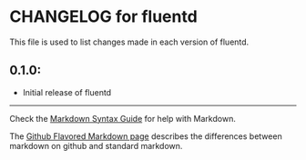 # CHANGELOG for fluentd

This file is used to list changes made in each version of fluentd.

## 0.1.0:

* Initial release of fluentd

- - - 
Check the [Markdown Syntax Guide](http://daringfireball.net/projects/markdown/syntax) for help with Markdown.

The [Github Flavored Markdown page](http://github.github.com/github-flavored-markdown/) describes the differences between markdown on github and standard markdown.
